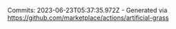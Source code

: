 Commits: 2023-06-23T05:37:35.972Z - Generated via https://github.com/marketplace/actions/artificial-grass
<br>
